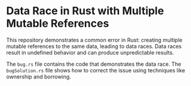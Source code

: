 # Data Race in Rust with Multiple Mutable References

This repository demonstrates a common error in Rust: creating multiple mutable references to the same data, leading to data races.  Data races result in undefined behavior and can produce unpredictable results.

The `bug.rs` file contains the code that demonstrates the data race. The `bugSolution.rs` file shows how to correct the issue using techniques like ownership and borrowing.